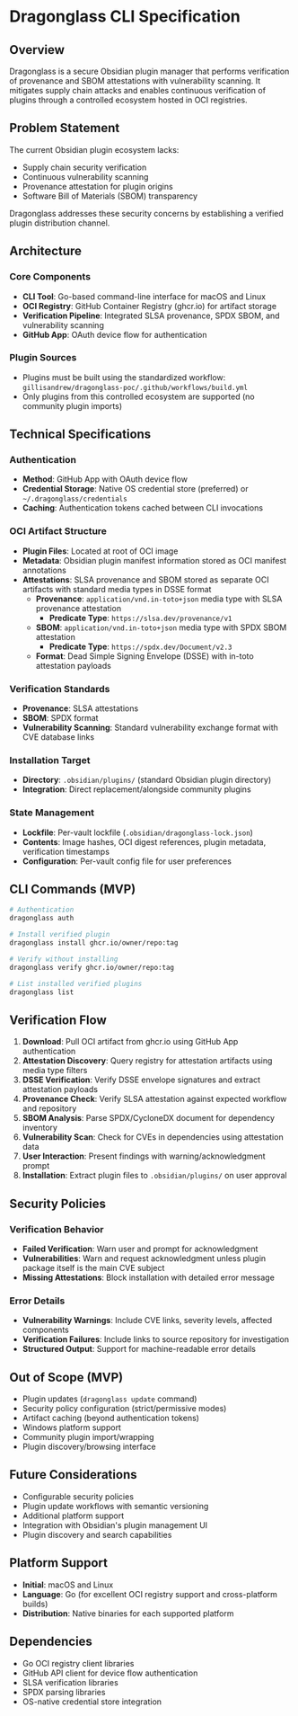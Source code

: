 # Dragonglass CLI Specification

## Overview

Dragonglass is a secure Obsidian plugin manager that performs verification of provenance and SBOM attestations with vulnerability scanning. It mitigates supply chain attacks and enables continuous verification of plugins through a controlled ecosystem hosted in OCI registries.

## Problem Statement

The current Obsidian plugin ecosystem lacks:
- Supply chain security verification
- Continuous vulnerability scanning
- Provenance attestation for plugin origins
- Software Bill of Materials (SBOM) transparency

Dragonglass addresses these security concerns by establishing a verified plugin distribution channel.

## Architecture

### Core Components
- **CLI Tool**: Go-based command-line interface for macOS and Linux
- **OCI Registry**: GitHub Container Registry (ghcr.io) for artifact storage
- **Verification Pipeline**: Integrated SLSA provenance, SPDX SBOM, and vulnerability scanning
- **GitHub App**: OAuth device flow for authentication

### Plugin Sources
- Plugins must be built using the standardized workflow: `gillisandrew/dragonglass-poc/.github/workflows/build.yml`
- Only plugins from this controlled ecosystem are supported (no community plugin imports)

## Technical Specifications

### Authentication
- **Method**: GitHub App with OAuth device flow
- **Credential Storage**: Native OS credential store (preferred) or `~/.dragonglass/credentials`
- **Caching**: Authentication tokens cached between CLI invocations

### OCI Artifact Structure
- **Plugin Files**: Located at root of OCI image
- **Metadata**: Obsidian plugin manifest information stored as OCI manifest annotations
- **Attestations**: SLSA provenance and SBOM stored as separate OCI artifacts with standard media types in DSSE format
  - **Provenance**: `application/vnd.in-toto+json` media type with SLSA provenance attestation
    - **Predicate Type**: `https://slsa.dev/provenance/v1`
  - **SBOM**: `application/vnd.in-toto+json` media type with SPDX SBOM attestation
    - **Predicate Type**: `https://spdx.dev/Document/v2.3`
  - **Format**: Dead Simple Signing Envelope (DSSE) with in-toto attestation payloads

### Verification Standards
- **Provenance**: SLSA attestations
- **SBOM**: SPDX format
- **Vulnerability Scanning**: Standard vulnerability exchange format with CVE database links

### Installation Target
- **Directory**: `.obsidian/plugins/` (standard Obsidian plugin directory)
- **Integration**: Direct replacement/alongside community plugins

### State Management
- **Lockfile**: Per-vault lockfile (`.obsidian/dragonglass-lock.json`)
- **Contents**: Image hashes, OCI digest references, plugin metadata, verification timestamps
- **Configuration**: Per-vault config file for user preferences

## CLI Commands (MVP)

```bash
# Authentication
dragonglass auth

# Install verified plugin
dragonglass install ghcr.io/owner/repo:tag

# Verify without installing
dragonglass verify ghcr.io/owner/repo:tag

# List installed verified plugins
dragonglass list
```

## Verification Flow

1. **Download**: Pull OCI artifact from ghcr.io using GitHub App authentication
2. **Attestation Discovery**: Query registry for attestation artifacts using media type filters
3. **DSSE Verification**: Verify DSSE envelope signatures and extract attestation payloads
4. **Provenance Check**: Verify SLSA attestation against expected workflow and repository
5. **SBOM Analysis**: Parse SPDX/CycloneDX document for dependency inventory
6. **Vulnerability Scan**: Check for CVEs in dependencies using attestation data
7. **User Interaction**: Present findings with warning/acknowledgment prompt
8. **Installation**: Extract plugin files to `.obsidian/plugins/` on user approval

## Security Policies

### Verification Behavior
- **Failed Verification**: Warn user and prompt for acknowledgment
- **Vulnerabilities**: Warn and request acknowledgment unless plugin package itself is the main CVE subject
- **Missing Attestations**: Block installation with detailed error message

### Error Details
- **Vulnerability Warnings**: Include CVE links, severity levels, affected components
- **Verification Failures**: Include links to source repository for investigation
- **Structured Output**: Support for machine-readable error details

## Out of Scope (MVP)

- Plugin updates (`dragonglass update` command)
- Security policy configuration (strict/permissive modes)
- Artifact caching (beyond authentication tokens)
- Windows platform support
- Community plugin import/wrapping
- Plugin discovery/browsing interface

## Future Considerations

- Configurable security policies
- Plugin update workflows with semantic versioning
- Additional platform support
- Integration with Obsidian's plugin management UI
- Plugin discovery and search capabilities

## Platform Support

- **Initial**: macOS and Linux
- **Language**: Go (for excellent OCI registry support and cross-platform builds)
- **Distribution**: Native binaries for each supported platform

## Dependencies

- Go OCI registry client libraries
- GitHub API client for device flow authentication
- SLSA verification libraries
- SPDX parsing libraries
- OS-native credential store integration